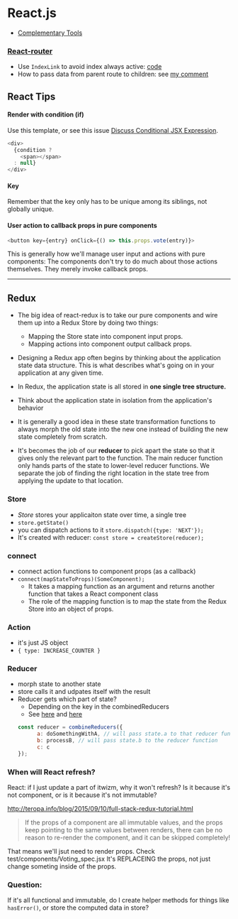 # React.js
- [Complementary Tools](https://github.com/facebook/react/wiki/Complementary-Tools)

### [React-router](https://github.com/rackt/react-router)
- Use `IndexLink` to avoid index always active: [code](https://github.com/rackt/react-router/blob/master/examples/active-links/app.js#L17)
- How to pass data from parent route to children: see [my comment](https://github.com/rackt/react-router/issues/1857#issuecomment-174080760)

## React Tips

#### Render with condition (if)
Use this template, or see this issue [Discuss Conditional JSX Expression](https://github.com/reactjs/react-future/issues/35).

```js
<div>
  {condition ?
    <span></span>
  : null}
</div>
```

#### Key
Remember that the key only has to be unique among its siblings, not globally unique.

#### User action to callback props in pure components
```js
<button key={entry} onClick={() => this.props.vote(entry)}>
```
This is generally how we'll manage user input and actions with pure components: The components don't try to do much about those actions themselves. They merely invoke callback props.

---

## Redux
- The big idea of react-redux is to take our pure components and wire them up into a Redux Store by doing two things:
    - Mapping the Store state into component input props.
    - Mapping actions into component output callback props.
    
    
- Designing a Redux app often begins by thinking about the application state data structure. This is what describes what's going on in your application at any given time.
- In Redux, the application state is all stored in **one single tree structure.**
- Think about the application state in isolation from the application's behavior

- It is generally a good idea in these state transformation functions to always morph the old state into the new one instead of building the new state completely from scratch.

- It's becomes the job of our **reducer** to pick apart the state so that it gives only the relevant part to the function. The main reducer function only hands parts of the state to lower-level reducer functions. We separate the job of finding the right location in the state tree from applying the update to that location.

### Store
- *Store* stores your applicaiton state over time, a single tree
- `store.getState()`
- you can dispatch actions to it `store.dispatch({type: 'NEXT'});`
- It's created with reducer: `const store = createStore(reducer);`

### connect
- connect action functions to component props (as a callback)
- `connect(mapStateToProps)(SomeComponent);`
    - It takes a mapping function as an argument and returns another function that takes a React component class
    - The role of the mapping function is to map the state from the Redux Store into an object of props.
    
### Action
- it's just JS object
- `{ type: INCREASE_COUNTER }`

### Reducer
- morph state to another state
- store calls it and udpates itself with the result
- Reducer gets which part of state?
    - Depending on the key in the combinedReducers
    - See [here](http://redux.js.org/docs/basics/Reducers.html) and [here](https://github.com/rackt/redux/issues/428#issuecomment-129223274)
    ```js
    const reducer = combineReducers({
          a: doSomethingWithA, // will pass state.a to that reducer function
          b: processB, // will pass state.b to the reducer function
          c: c
    });
    ```
    
    
    
### When will React refresh?
React: if I just update a part of itwizm, why it won't refresh? Is it because it's not component, or is it because it's not immutable?

http://teropa.info/blog/2015/09/10/full-stack-redux-tutorial.html
> If the props of a component are all immutable values, and the props keep pointing to the same values between renders, there can be no reason to re-render the component, and it can be skipped completely!

That means we'll jsut need to render props.
Check test/components/Voting_spec.jsx
It's REPLACEING the props, not just change someting inside of the props.


    
    
### Question:
If it's all functional and immutable, do I create helper methods for things like `hasError()`, or store the computed data in store?

